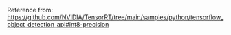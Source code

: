 Reference from: https://github.com/NVIDIA/TensorRT/tree/main/samples/python/tensorflow_object_detection_api#int8-precision
